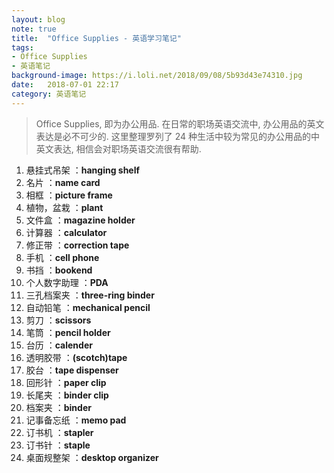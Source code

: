 ```yaml
---
layout: blog
note: true
title:  "Office Supplies - 英语学习笔记"
tags:
- Office Supplies
- 英语笔记
background-image: https://i.loli.net/2018/09/08/5b93d43e74310.jpg
date:   2018-07-01 22:17
category: 英语笔记
---
```


> Office Supplies, 即为办公用品. 在日常的职场英语交流中, 办公用品的英文表达是必不可少的. 这里整理罗列了 24 种生活中较为常见的办公用品的中英文表达, 相信会对职场英语交流很有帮助.

1. 悬挂式吊架		：**hanging shelf**
2. 名片 				：**name card**
3. 相框				：**picture frame**
4. 植物，盆栽			：**plant**
5. 文件盒				：**magazine holder**
6. 计算器				：**calculator**
7. 修正带				：**correction tape**
8. 手机				：**cell phone**
9. 书挡				：**bookend**
10. 个人数字助理		：**PDA**
11. 三孔档案夹			：**three-ring binder**
12. 自动铅笔			：**mechanical pencil**
13. 剪刀				：**scissors**
14. 笔筒				：**pencil holder**
15. 台历				：**calender**
16. 透明胶带			：**(scotch)tape**
17. 胶台				：**tape dispenser**
18. 回形针				：**paper clip**
19. 长尾夹				：**binder clip**
20. 档案夹				：**binder**
21. 记事备忘纸			：**memo pad**
22. 订书机				：**stapler**
23. 订书针				：**staple**
24. 桌面规整架			：**desktop organizer**
